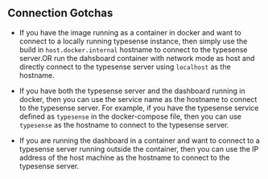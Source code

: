 ## Connection Gotchas

- If you have the image running as a container in docker and want to connect to a locally running typesense instance, then simply use the build in `host.docker.internal` hostname to connect to the typesense server.OR run the dahsboard container with network mode as host and directly connect to the typesense server using `localhost` as the hostname.

- If you have both the typesense server and the dashboard running in docker, then you can use the service name as the hostname to connect to the typesense server. For example, if you have the typesense service defined as `typesense` in the docker-compose file, then you can use `typesense` as the hostname to connect to the typesense server.

- If you are running the dashboard in a container and want to connect to a typesense server running outside the container, then you can use the IP address of the host machine as the hostname to connect to the typesense server.
